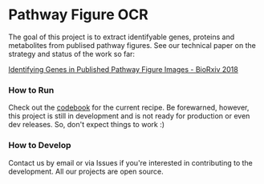 Pathway Figure OCR
===
The goal of this project is to extract identifyable genes, proteins and metabolites from publised pathway figures. See our technical paper on the strategy and status of the work so far:

[Identifying Genes in Published Pathway Figure Images - BioRxiv 2018](https://www.biorxiv.org/content/early/2018/07/29/379446)

### How to Run
Check out the [codebook](codebook.md) for the current recipe. Be forewarned, however, this project is still in development and is not ready for production or even dev releases. So, don't expect things to work :)

### How to Develop
Contact us by email or via Issues if you're interested in contributing to the development. All our projects are open source.

